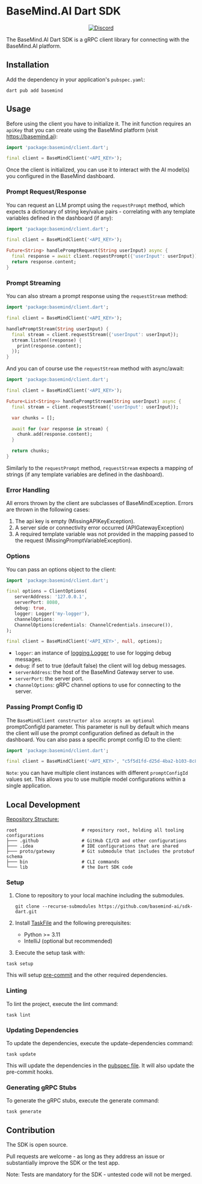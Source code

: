 # BaseMind.AI Dart SDK

<div align="center">

[![Discord](https://img.shields.io/discord/1153195687459160197)](https://discord.gg/ZSV2CQ86yg)

</div>

The BaseMind.AI Dart SDK is a gRPC client library for connecting with the BaseMind.AI platform.

## Installation

Add the dependency in your application's `pubspec.yaml`:

```shell
dart pub add basemind
```

## Usage

Before using the client you have to initialize it. The init function requires an `apiKey` that you can create using the
BaseMind platform (visit https://basemind.ai):

```dart
import 'package:basemind/client.dart';

final client = BaseMindClient('<API_KEY>');
```

Once the client is initialized, you can use it to interact with the AI model(s) you configured in the BaseMind dashboard.

### Prompt Request/Response

You can request an LLM prompt using the `requestPrompt` method, which expects a dictionary of string key/value pairs -
correlating with any template variables defined in the dashboard (if any):

```dart
import 'package:basemind/client.dart';

final client = BaseMindClient('<API_KEY>');

Future<String> handlePromptRequest(String userInput) async {
  final response = await client.requestPrompt({'userInput': userInput});
  return response.content;
}
```

### Prompt Streaming

You can also stream a prompt response using the `requestStream` method:

```dart
import 'package:basemind/client.dart';

final client = BaseMindClient('<API_KEY>');

handlePromptStream(String userInput) {
  final stream = client.requestStream({'userInput': userInput});
  stream.listen((response) {
    print(response.content);
  });
}
```

And you can of course use the `requestStream` method with async/await:

```dart
import 'package:basemind/client.dart';

final client = BaseMindClient('<API_KEY>');

Future<List<String>> handlePromptStream(String userInput) async {
  final stream = client.requestStream({'userInput': userInput});

  var chunks = [];

  await for (var response in stream) {
    chunk.add(response.content);
  }

  return chunks;
}
```

Similarly to the `requestPrompt` method, `requestStream` expects a mapping of strings (if any template variables are
defined in the dashboard).

### Error Handling

All errors thrown by the client are subclasses of BaseMindException. Errors are thrown in the following cases:

1. The api key is empty (MissingAPIKeyException).
2. A server side or connectivity error occurred (APIGatewayException)
3. A required template variable was not provided in the mapping passed to the request (MissingPromptVariableException).

### Options

You can pass an options object to the client:

```dart
import 'package:basemind/client.dart';

final options = ClientOptions(
   serverAddress: '127.0.0.1',
   serverPort: 8080,
   debug: true,
   logger: Logger('my-logger'),
   channelOptions:
   ChannelOptions(credentials: ChannelCredentials.insecure()),
);

final client = BaseMindClient('<API_KEY>', null, options);
```

-   `logger`: an instance of [logging.Logger](https://pub.dev/packages/logging) to use for logging debug messages.
-   `debug`: if set to true (default false) the client will log debug messages.
-   `serverAddress`: the host of the BaseMind Gateway server to use.
-   `serverPort`: the server port.
-   `channelOptions`: gRPC channel options to use for connecting to the server.

### Passing Prompt Config ID

The `BaseMindClient constructor also accepts an optional `promptConfigId parameter. This parameter is null by default
which means the client will use the prompt configuration defined as default in the dashboard. You can also pass a
specific prompt config ID to the client:

```dart
import 'package:basemind/client.dart';

final client = BaseMindClient('<API_KEY>', "c5f5d1fd-d25d-4ba2-b103-8c85f48a679d");
```

`Note`: you can have multiple client instances with different `promptConfigId` values set. This allows you to use
multiple model configurations within a single application.

## Local Development

<u>Repository Structure:</u>

```text
root                        # repository root, holding all tooling configurations
├─── .github                # GitHub CI/CD and other configurations
├─── .idea                  # IDE configurations that are shared
├─── proto/gateway          # Git submodule that includes the protobuf schema
├─── bin                    # CLI commands
└─── lib                    # the Dart SDK code
```

### Setup

1. Clone to repository to your local machine including the submodules.

    ```shell
    git clone --recurse-submodules https://github.com/basemind-ai/sdk-dart.git
    ```

2. Install [TaskFile](https://taskfile.dev/) and the following prerequisites:

    - Python >= 3.11
    - IntelliJ (optional but recommended)

3. Execute the setup task with:

```shell
task setup
```

This will setup [pre-commit](https://pre-commit.com/) and the other required dependencies.

### Linting

To lint the project, execute the lint command:

```shell
task lint
```

### Updating Dependencies

To update the dependencies, execute the update-dependencies command:

```shell
task update
```

This will update the dependencies in the [pubspec file](./pubspec.yaml). It will also update
the pre-commit hooks.

### Generating gRPC Stubs

To generate the gRPC stubs, execute the generate command:

```shell
task generate
```

## Contribution

The SDK is open source.

Pull requests are welcome - as long as they address an issue or substantially improve the SDK or the test app.

Note: Tests are mandatory for the SDK - untested code will not be merged.

